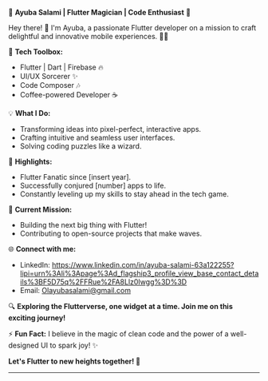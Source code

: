 🚀 **Ayuba Salami | Flutter Magician | Code Enthusiast** 🚀

Hey there! 👋 I'm Ayuba, a passionate Flutter developer on a mission to craft delightful and innovative mobile experiences. 📱✨

🔧 **Tech Toolbox:**
- Flutter | Dart | Firebase 🔥
- UI/UX Sorcerer ✨
- Code Composer 🎶
- Coffee-powered Developer ☕

💡 **What I Do:**
- Transforming ideas into pixel-perfect, interactive apps.
- Crafting intuitive and seamless user interfaces.
- Solving coding puzzles like a wizard.

🌟 **Highlights:**
- Flutter Fanatic since [insert year].
- Successfully conjured [number] apps to life.
- Constantly leveling up my skills to stay ahead in the tech game.

🚀 **Current Mission:**
- Building the next big thing with Flutter!
- Contributing to open-source projects that make waves.

🌐 **Connect with me:**
- LinkedIn: https://www.linkedin.com/in/ayuba-salami-63a122255?lipi=urn%3Ali%3Apage%3Ad_flagship3_profile_view_base_contact_details%3BF5D75q%2FFRue%2FA8Llz0Iwgg%3D%3D
- Email: Olayubasalami@gmail.com

🔍 **Exploring the Flutterverse, one widget at a time. Join me on this exciting journey!**

⚡ **Fun Fact:**
I believe in the magic of clean code and the power of a well-designed UI to spark joy! ✨

**Let's Flutter to new heights together! 🚀**

---


